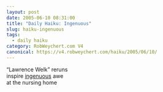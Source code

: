 ```yaml
---
layout: post
date: 2005-06-10 08:31:00
title: "Daily Haiku: Ingenuous"
slug: haiku-ingenuous
tags:
  - daily haiku
category: RobWeychert.com V4
canonical: https://v4.robweychert.com/haiku/2005/06/10/
---
```


“Lawrence Welk” reruns  
inspire [ingenuous](http://dictionary.reference.com/wordoftheday/archive/2005/06/10.html) awe  
at the nursing home